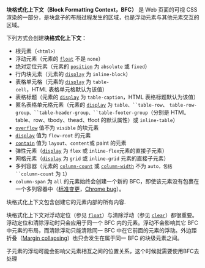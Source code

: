 **块格式化上下文（Block Formatting Context，BFC）** 是 Web 页面的可视 CSS 渲染的一部分，是块盒子的布局过程发生的区域，也是浮动元素与其他元素交互的区域。

下列方式会创建**块格式化上下文**：

-   根元素（`<html>）`
-   浮动元素（元素的 [`float`](https://developer.mozilla.org/zh-CN/docs/Web/CSS/float) 不是 `none`）
-   绝对定位元素（元素的 [`position`](https://developer.mozilla.org/zh-CN/docs/Web/CSS/position) 为 `absolute` 或 `fixed`）
-   行内块元素（元素的 [`display`](https://developer.mozilla.org/zh-CN/docs/Web/CSS/display) 为 `inline-block`）
-   表格单元格（元素的 [`display`](https://developer.mozilla.org/zh-CN/docs/Web/CSS/display) 为 `table-cell`，HTML 表格单元格默认为该值）
-   表格标题（元素的 [`display`](https://developer.mozilla.org/zh-CN/docs/Web/CSS/display) 为 `table-caption`，HTML 表格标题默认为该值）
-   匿名表格单元格元素（元素的 [`display`](https://developer.mozilla.org/zh-CN/docs/Web/CSS/display) 为 ` table、``table-row `、 ` table-row-group、``table-header-group、``table-footer-group `（分别是 HTML table、row、tbody、thead、tfoot 的默认属性）或 `inline-table`）
-   [`overflow`](https://developer.mozilla.org/zh-CN/docs/Web/CSS/overflow) 值不为 `visible` 的块元素
-   [`display`](https://developer.mozilla.org/zh-CN/docs/Web/CSS/display) 值为 `flow-root` 的元素
-   [`contain`](https://developer.mozilla.org/zh-CN/docs/Web/CSS/contain) 值为 `layout`、`content`或 paint 的元素
-   弹性元素（[`display`](https://developer.mozilla.org/zh-CN/docs/Web/CSS/display) 为 `flex` 或 `inline-flex`元素的直接子元素）
-   网格元素（[`display`](https://developer.mozilla.org/zh-CN/docs/Web/CSS/display) 为 `grid` 或 `inline-grid` 元素的直接子元素）
-   多列容器（元素的 [`column-count`](https://developer.mozilla.org/zh-CN/docs/Web/CSS/column-count) 或 [`column-width`](https://developer.mozilla.org/zh-CN/docs/Web/CSS/column-width) 不为 ` auto，包括 ``column-count ` 为 `1`）
-   `column-span` 为 `all` 的元素始终会创建一个新的 BFC，即使该元素没有包裹在一个多列容器中（[标准变更](https://github.com/w3c/csswg-drafts/commit/a8634b96900279916bd6c505fda88dda71d8ec51)，[Chrome bug](https://bugs.chromium.org/p/chromium/issues/detail?id=709362)）。

块格式化上下文包含创建它的元素内部的所有内容.

块格式化上下文对浮动定位（参见 [`float`](https://developer.mozilla.org/zh-CN/docs/Web/CSS/float)）与清除浮动（参见 [`clear`](https://developer.mozilla.org/zh-CN/docs/Web/CSS/clear)）都很重要。浮动定位和清除浮动时只会应用于同一个 BFC 内的元素。浮动不会影响其它 BFC 中元素的布局，而清除浮动只能清除同一 BFC 中在它前面的元素的浮动。外边距折叠（[Margin collapsing](https://developer.mozilla.org/en-US/docs/Web/CSS/CSS_Box_Model/Mastering_margin_collapsing)）也只会发生在属于同一 BFC 的块级元素之间。

子元素的浮动可能会影响父元素相互之间的位置关系，这个时候就需要使用BFC去处理